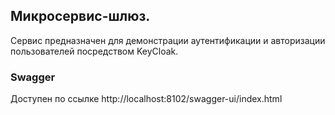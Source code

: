 ## Микросервис-шлюз. 
Сервис предназначен для демонстрации аутентификации и авторизации пользователей посредством KeyCloak. 

### Swagger

Доступен по ссылке http://localhost:8102/swagger-ui/index.html

